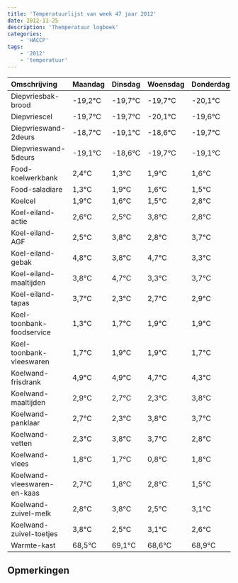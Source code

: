 ```yaml
---
title: 'Temperatuurlijst van week 47 jaar 2012'
date: 2012-11-25
description: 'Themperatuur logboek'
categories:
    - 'HACCP'
tags:
    - '2012'
    - 'temperatuur'
---
```

|Omschrijving|Maandag|Dinsdag|Woensdag|Donderdag|Vrijdag|Zaterdag|Zondag|
|:---|:---|:---|:---|:---|:---|:---|:---|
|Diepvriesbak-brood|-19,2°C|-19,7°C|-19,7°C|-20,1°C|-19,6°C|-20,7°C|-20,1°C|
|Diepvriescel|-19,7°C|-19,7°C|-20,1°C|-19,6°C|-20,7°C|-20,1°C|-20,4°C|
|Diepvrieswand-2deurs|-18,7°C|-19,1°C|-18,6°C|-19,7°C|-19,1°C|-19,4°C|-19,5°C|
|Diepvrieswand-5deurs|-19,1°C|-18,6°C|-19,7°C|-19,1°C|-19,4°C|-19,5°C|-18,2°C|
|Food-koelwerkbank|2,4°C|1,3°C|1,9°C|1,6°C|1,5°C|2,8°C|1,8°C|
|Food-saladiare|1,3°C|1,9°C|1,6°C|1,5°C|2,8°C|1,8°C|2,7°C|
|Koelcel|1,9°C|1,6°C|1,5°C|2,8°C|1,8°C|2,7°C|1,3°C|
|Koel-eiland-actie|2,6°C|2,5°C|3,8°C|2,8°C|3,7°C|2,3°C|2,7°C|
|Koel-eiland-AGF|2,5°C|3,8°C|2,8°C|3,7°C|2,3°C|2,7°C|2,9°C|
|Koel-eiland-gebak|4,8°C|3,8°C|4,7°C|3,3°C|3,7°C|3,9°C|3,9°C|
|Koel-eiland-maaltijden|3,8°C|4,7°C|3,3°C|3,7°C|3,9°C|3,9°C|3,7°C|
|Koel-eiland-tapas|3,7°C|2,3°C|2,7°C|2,9°C|2,9°C|2,7°C|2,3°C|
|Koel-toonbank-foodservice|1,3°C|1,7°C|1,9°C|1,9°C|1,7°C|1,3°C|2,8°C|
|Koel-toonbank-vleeswaren|1,7°C|1,9°C|1,9°C|1,7°C|1,3°C|2,8°C|2,7°C|
|Koelwand-frisdrank|4,9°C|4,9°C|4,7°C|4,3°C|5,8°C|5,7°C|4,8°C|
|Koelwand-maaltijden|2,9°C|2,7°C|2,3°C|3,8°C|3,7°C|2,8°C|3,8°C|
|Koelwand-panklaar|2,7°C|2,3°C|3,8°C|3,7°C|2,8°C|3,8°C|2,5°C|
|Koelwand-vetten|2,3°C|3,8°C|3,7°C|2,8°C|3,8°C|2,5°C|3,1°C|
|Koelwand-vlees|1,8°C|1,7°C|0,8°C|1,8°C|0,5°C|1,1°C|0,6°C|
|Koelwand-vleeswaren-en-kaas|2,7°C|1,8°C|2,8°C|1,5°C|2,1°C|1,6°C|1,9°C|
|Koelwand-zuivel-melk|2,8°C|3,8°C|2,5°C|3,1°C|2,6°C|2,9°C|3,0°C|
|Koelwand-zuivel-toetjes|3,8°C|2,5°C|3,1°C|2,6°C|2,9°C|3,0°C|2,3°C|
|Warmte-kast|68,5°C|69,1°C|68,6°C|68,9°C|69,0°C|68,3°C|68,1°C|

## Opmerkingen


